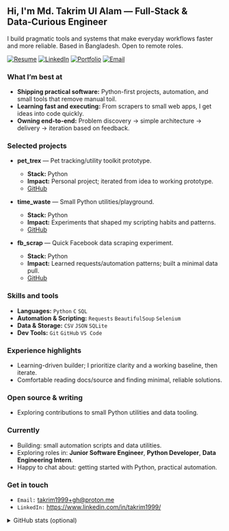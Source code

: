 ## Hi, I'm Md. Takrim Ul Alam — Full‑Stack & Data‑Curious Engineer
I build pragmatic tools and systems that make everyday workflows faster and more reliable. Based in Bangladesh. Open to remote roles.

[![Resume](https://img.shields.io/badge/Resume-View-blue?style=for-the-badge)](https://github.com/takrim1999)
[![LinkedIn](https://img.shields.io/badge/LinkedIn-Connect-0A66C2?style=for-the-badge&logo=linkedin&logoColor=white)](https://www.linkedin.com/in/takrim1999/)
[![Portfolio](https://img.shields.io/badge/Portfolio-Visit-111?style=for-the-badge)](https://github.com/takrim1999)
[![Email](https://img.shields.io/badge/Email-Contact-DD4B39?style=for-the-badge&logo=gmail&logoColor=white)](mailto:takrim1999+gh@proton.me)

### What I’m best at
- **Shipping practical software:** Python-first projects, automation, and small tools that remove manual toil.
- **Learning fast and executing:** From scrapers to small web apps, I get ideas into code quickly.
- **Owning end-to-end:** Problem discovery → simple architecture → delivery → iteration based on feedback.

### Selected projects
- **pet_trex** — Pet tracking/utility toolkit prototype.
  - **Stack:** Python
  - **Impact:** Personal project; iterated from idea to working prototype.
  - [GitHub](https://github.com/takrim1999/pet_trex)

- **time_waste** — Small Python utilities/playground.
  - **Stack:** Python
  - **Impact:** Experiments that shaped my scripting habits and patterns.
  - [GitHub](https://github.com/takrim1999/time_waste)

- **fb_scrap** — Quick Facebook data scraping experiment.
  - **Stack:** Python
  - **Impact:** Learned requests/automation patterns; built a minimal data pull.
  - [GitHub](https://github.com/takrim1999/fb_scrap)

### Skills and tools
- **Languages:** `Python` `C` `SQL`
- **Automation & Scripting:** `Requests` `BeautifulSoup` `Selenium`
- **Data & Storage:** `CSV` `JSON` `SQLite`
- **Dev Tools:** `Git` `GitHub` `VS Code`

### Experience highlights
- Learning-driven builder; I prioritize clarity and a working baseline, then iterate.
- Comfortable reading docs/source and finding minimal, reliable solutions.

### Open source & writing
- Exploring contributions to small Python utilities and data tooling.

### Currently
- Building: small automation scripts and data utilities.
- Exploring roles in: **Junior Software Engineer**, **Python Developer**, **Data Engineering Intern**.
- Happy to chat about: getting started with Python, practical automation.

### Get in touch
- `Email:` takrim1999+gh@proton.me
- `LinkedIn:` https://www.linkedin.com/in/takrim1999/

<details>
  <summary>GitHub stats (optional)</summary>

  <br />

  <img src="https://github-readme-stats.vercel.app/api?username=takrim1999&show_icons=true&theme=default&hide_rank=false" alt="GitHub Stats" height="160" />
  <img src="https://github-readme-stats.vercel.app/api/top-langs/?username=takrim1999&layout=compact&langs_count=8" alt="Top Languages" height="160" />
</details>
